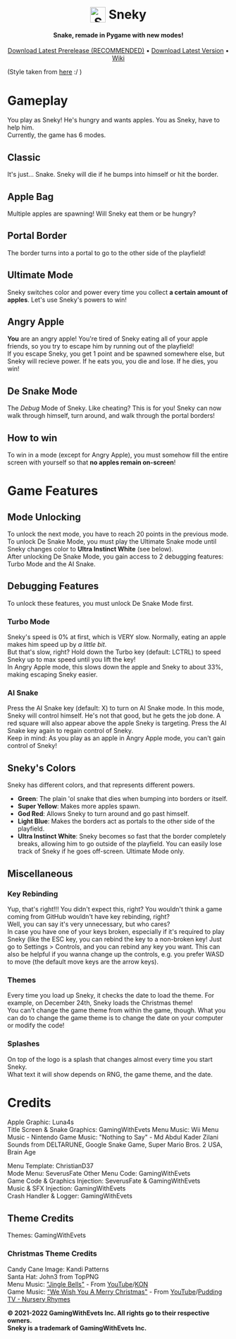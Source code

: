 <h1 align="center">
  <br>
  <img src="./icon.ico" alt="Sneky" width="35" align="top">
  <b>Sneky</b>
  </br>
</h1>
<h4 align="center">Snake, remade in Pygame with new modes!</h4>

<p align="center">
  <a href=/releases/tag/v1.2.3-dev5>Download Latest Prerelease (RECOMMENDED)</a> •
  <a href=/releases/latest>Download Latest Version</a> •
  <a href=/wiki>Wiki</a>
</p>

(Style taken from [here](https://github.com/itsmattkc/LEGOIslandRebuilder/blob/master/README.md) :/ )

# Gameplay
You play as Sneky! He's hungry and wants apples. You as Sneky, have to help him.  
Currently, the game has 6 modes.
## Classic
It's just... Snake. Sneky will die if he bumps into himself or hit the border.
## Apple Bag
Multiple apples are spawning! Will Sneky eat them or be hungry?
## Portal Border
The border turns into a portal to go to the other side of the playfield!
## Ultimate Mode
Sneky switches color and power every time you collect **a certain amount of apples**. Let's use Sneky's powers to win!
## Angry Apple
**You** are an angry apple! You're tired of Sneky eating all of your apple friends, so you try to escape him by running out of the playfield!  
If you escape Sneky, you get 1 point and be spawned somewhere else, but Sneky will recieve power. If he eats you, you die and lose. If he dies, you win!
## De Snake Mode
The *Debug* Mode of Sneky. Like cheating? This is for you! Sneky can now walk through himself, turn around, and walk through the portal borders!
## How to win
To win in a mode (except for Angry Apple), you must somehow fill the entire screen with yourself so that **no apples remain on-screen**!

# Game Features
## Mode Unlocking
To unlock the next mode, you have to reach 20 points in the previous mode. To unlock De Snake Mode, you must play the Ultimate Snake mode until Sneky changes color to **Ultra Instinct White** (see below).  
After unlocking De Snake Mode, you gain access to 2 debugging features: Turbo Mode and the AI Snake.
## Debugging Features
To unlock these features, you must unlock De Snake Mode first.
### Turbo Mode
Sneky's speed is 0% at first, which is VERY slow. Normally, eating an apple makes him speed up by *a little bit*.  
But that's slow, right? Hold down the Turbo key (default: LCTRL) to speed Sneky up to max speed until you lift the key!  
In Angry Apple mode, this slows down the apple and Sneky to about 33%, making escaping Sneky easier.
### AI Snake
Press the AI Snake key (default: X) to turn on AI Snake mode. In this mode, Sneky will control himself. He's not that good, but he gets the job done. A red square will also appear above the apple Sneky is targeting. Press the AI Snake key again to regain control of Sneky.  
Keep in mind: As you play as an apple in Angry Apple mode, you can't gain control of Sneky!
## Sneky's Colors
Sneky has different colors, and that represents different powers.
- **Green**: The plain 'ol snake that dies when bumping into borders or itself.
- **Super Yellow**: Makes more apples spawn.
- **God Red**: Allows Sneky to turn around and go past himself.
- **Light Blue**: Makes the borders act as portals to the other side of the playfield.
- **Ultra Instinct White**: Sneky becomes so fast that the border completely breaks, allowing him to go outside of the playfield. You can easily lose track of Sneky if he goes off-screen. Ultimate Mode only.
## Miscellaneous
### Key Rebinding
Yup, that's right!!! You didn't expect this, right? You wouldn't think a game coming from GitHub wouldn't have key rebinding, right?  
Well, you can say it's very unnecessary, but who cares?  
In case you have one of your keys broken, especially if it's required to play Sneky (like the ESC key, you can rebind the key to a non-broken key!
Just go to Settings > Controls, and you can rebind any key you want. This can also be helpful if you wanna change up the controls, e.g. you prefer WASD to move (the default move keys are the arrow keys).
### Themes
Every time you load up Sneky, it checks the date to load the theme. For example, on December 24th, Sneky loads the Christmas theme!  
You can't change the game theme from within the game, though. What you can do to change the game theme is to change the date on your computer or modify the code!
### Splashes
On top of the logo is a splash that changes almost every time you start Sneky.  
What text it will show depends on RNG, the game theme, and the date.

# Credits
Apple Graphic: Luna4s  
Title Screen & Snake Graphics: GamingWithEvets
Menu Music: Wii Menu Music - Nintendo
Game Music: "Nothing to Say" - Md Abdul Kader Zilani  
Sounds from DELTARUNE, Google Snake Game, Super Mario Bros. 2 USA, Brain Age  

Menu Template: ChristianD37  
Mode Menu: SeverusFate 
Other Menu Code: GamingWithEvets  
Game Code & Graphics Injection: SeverusFate & GamingWithEvets  
Music & SFX Injection: GamingWithEvets  
Crash Handler & Logger: GamingWithEvets  

## Theme Credits
Themes: GamingWithEvets
### Christmas Theme Credits  
Candy Cane Image: Kandi Patterns  
Santa Hat: John3 from TopPNG  
Menu Music: ["Jingle Bells\"](https://www.youtube.com/watch?v=R1gskElaLNo) - From [YouTube](https://www.youtube.com/)/[KON](https://www.youtube.com/channel/UCcmWi0LJKaovJG_DaEhGD_g)  
Game Music: ["We Wish You A Merry Christmas"](https://www.youtube.com/watch?v=8vdXR_igALU) - From [YouTube](https://www.youtube.com/)/[Pudding TV - Nursery Rhymes](https://www.youtube.com/channel/UCjPZm-0TqBPNAzxSrs6zMHw)

**© 2021-2022 GamingWithEvets Inc. All rights go to their respective owners.  
Sneky is a trademark of GamingWithEvets Inc.**
